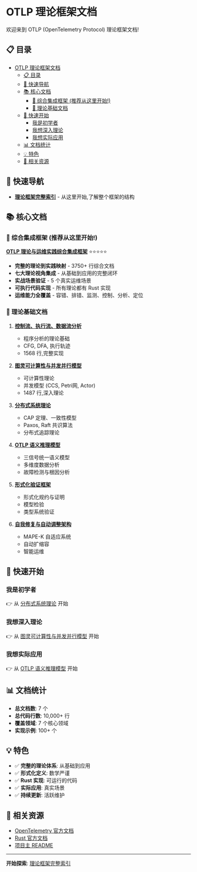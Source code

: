 # OTLP 理论框架文档

欢迎来到 OTLP (OpenTelemetry Protocol) 理论框架文档!

## 📋 目录

- [OTLP 理论框架文档](#otlp-理论框架文档)
  - [📋 目录](#-目录)
  - [🎯 快速导航](#-快速导航)
  - [📚 核心文档](#-核心文档)
    - [🎯 综合集成框架 (推荐从这里开始!)](#-综合集成框架-推荐从这里开始)
    - [📖 理论基础文档](#-理论基础文档)
  - [🚀 快速开始](#-快速开始)
    - [我是初学者](#我是初学者)
    - [我想深入理论](#我想深入理论)
    - [我想实际应用](#我想实际应用)
  - [📊 文档统计](#-文档统计)
  - [💡 特色](#-特色)
  - [🔗 相关资源](#-相关资源)

## 🎯 快速导航

- **[理论框架完整索引](THEORETICAL_FRAMEWORK_INDEX.md)** - 从这里开始,了解整个框架的结构

## 📚 核心文档

### 🎯 综合集成框架 (推荐从这里开始!)

**[OTLP 理论与运维实践综合集成框架](INTEGRATED_THEORETICAL_OPERATIONAL_FRAMEWORK.md)** ⭐⭐⭐⭐⭐

- **完整的理论到实践映射** - 3750+ 行综合文档
- **七大理论视角集成** - 从基础到应用的完整闭环
- **实战场景验证** - 5 个真实运维场景
- **可执行代码实现** - 所有理论都有 Rust 实现
- **运维能力全覆盖** - 容错、排错、监测、控制、分析、定位

### 📖 理论基础文档

1. **[控制流、执行流、数据流分析](CONTROL_FLOW_EXECUTION_DATA_FLOW_ANALYSIS.md)**
   - 程序分析的理论基础
   - CFG, DFA, 执行轨迹
   - 1568 行,完整实现

2. **[图灵可计算性与并发并行模型](TURING_COMPUTABILITY_CONCURRENCY_MODEL.md)**
   - 可计算性理论
   - 并发模型 (CCS, Petri网, Actor)
   - 1487 行,深入理论

3. **[分布式系统理论](DISTRIBUTED_SYSTEMS_THEORY.md)**
   - CAP 定理、一致性模型
   - Paxos, Raft 共识算法
   - 分布式追踪理论

4. **[OTLP 语义推理模型](OTLP_SEMANTIC_REASONING_MODEL.md)**
   - 三信号统一语义模型
   - 多维度数据分析
   - 故障检测与根因分析

5. **[形式化验证框架](FORMAL_VERIFICATION_FRAMEWORK.md)**
   - 形式化规约与证明
   - 模型检验
   - 类型系统验证

6. **[自我修复与自动调整架构](SELF_HEALING_AUTO_ADJUSTMENT_ARCHITECTURE.md)**
   - MAPE-K 自适应系统
   - 自动扩缩容
   - 智能运维

## 🚀 快速开始

### 我是初学者

👉 从 [分布式系统理论](DISTRIBUTED_SYSTEMS_THEORY.md) 开始

### 我想深入理论

👉 从 [图灵可计算性与并发并行模型](TURING_COMPUTABILITY_CONCURRENCY_MODEL.md) 开始

### 我想实际应用

👉 从 [OTLP 语义推理模型](OTLP_SEMANTIC_REASONING_MODEL.md) 开始

## 📊 文档统计

- **总文档数**: 7 个
- **总代码行数**: 10,000+ 行
- **覆盖领域**: 7 个核心领域
- **实现示例**: 100+ 个

## 💡 特色

- ✅ **完整的理论体系**: 从基础到应用
- ✅ **形式化定义**: 数学严谨
- ✅ **Rust 实现**: 可运行的代码
- ✅ **实际应用**: 真实场景
- ✅ **持续更新**: 活跃维护

## 🔗 相关资源

- [OpenTelemetry 官方文档](https://opentelemetry.io/)
- [Rust 官方文档](https://www.rust-lang.org/)
- [项目主 README](../README.md)

---

**开始探索**: [理论框架完整索引](THEORETICAL_FRAMEWORK_INDEX.md)
